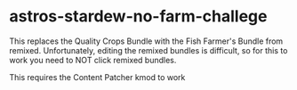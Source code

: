 # astros-stardew-no-farm-challege
This replaces the Quality Crops Bundle with the Fish Farmer's Bundle from remixed. 
Unfortunately, editing the remixed bundles is difficult, so for this to work you need to NOT click remixed bundles.

This requires the Content Patcher kmod to work
